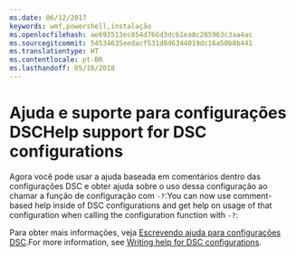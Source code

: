 ```yaml
---
ms.date: 06/12/2017
keywords: wmf,powershell,instalação
ms.openlocfilehash: ae693513ec854d766d3dcb1ea8c285963c3aa4ac
ms.sourcegitcommit: 54534635eedacf531d8d6344019dc16a50b8b441
ms.translationtype: HT
ms.contentlocale: pt-BR
ms.lasthandoff: 05/16/2018
---
```

# <a name="help-support-for-dsc-configurations"></a><span data-ttu-id="87448-102">Ajuda e suporte para configurações DSC</span><span class="sxs-lookup"><span data-stu-id="87448-102">Help support for DSC configurations</span></span>

<span data-ttu-id="87448-103">Agora você pode usar a ajuda baseada em comentários dentro das configurações DSC e obter ajuda sobre o uso dessa configuração ao chamar a função de configuração com `-?`:</span><span class="sxs-lookup"><span data-stu-id="87448-103">You can now use comment-based help inside of DSC configurations and get help on usage of that configuration when calling the configuration function with `-?`:</span></span>

<span data-ttu-id="87448-104">Para obter mais informações, veja [Escrevendo ajuda para configurações DSC](https://msdn.microsoft.com/powershell/dsc/confighelp).</span><span class="sxs-lookup"><span data-stu-id="87448-104">For more information, see [Writing help for DSC configurations](https://msdn.microsoft.com/powershell/dsc/confighelp).</span></span>
